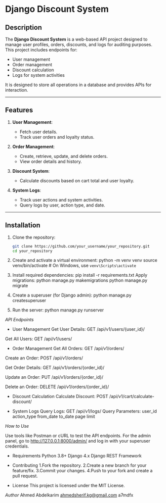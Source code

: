 # Django Discount System

## Description
The **Django Discount System** is a web-based API project designed to manage user profiles, orders, discounts, and logs for auditing purposes. This project includes endpoints for:
- User management
- Order management
- Discount calculation
- Logs for system activities

It is designed to store all operations in a database and provides APIs for interaction.

---

## Features
1. **User Management**:
   - Fetch user details.
   - Track user orders and loyalty status.

2. **Order Management**:
   - Create, retrieve, update, and delete orders.
   - View order details and history.

3. **Discount System**:
   - Calculate discounts based on cart total and user loyalty.

4. **System Logs**:
   - Track user actions and system activities.
   - Query logs by user, action type, and date.

---

## Installation

1. Clone the repository:
   ```bash
   git clone https://github.com/your_username/your_repository.git
   cd your_repository


2.  Create and activate a virtual environment:
python -m venv venv
source venv/bin/activate  # On Windows, use `venv\Scripts\activate`


3.  Install required dependencies:
pip install -r requirements.txt
Apply migrations:
python manage.py makemigrations
python manage.py migrate


4. Create a superuser (for Django admin):
python manage.py createsuperuser

5. Run the server:
python manage.py runserver



*API Endpoints*

* User Management
Get User Details:
GET /api/v1/users/{user_id}/

Get All Users:
GET /api/v1/users/

* Order Management
Get All Orders:
GET /api/v1/orders/

Create an Order:
POST /api/v1/orders/

Get Order Details:
GET /api/v1/orders/{order_id}/

Update an Order:
PUT /api/v1/orders/{order_id}/

Delete an Order:
DELETE /api/v1/orders/{order_id}/

* Discount Calculation
Calculate Discount:
POST /api/v1/cart/calculate-discount/

* System Logs
Query Logs:
GET /api/v1/logs/
Query Parameters:
user_id
action_type
from_date
to_date
page
limit


*How to Use*

Use tools like Postman or cURL to test the API endpoints.
For the admin panel, go to http://127.0.0.1:8000/admin/ and log in with your superuser credentials.

* Requirements
Python 3.8+
Django 4.x
Django REST Framework

* Contributing
1.Fork the repository.
2.Create a new branch for your feature/fix.
3.Commit your changes.
4.Push to your fork and create a pull request.

* License
This project is licensed under the MIT License.

*Author*
Ahmed Abdelkarim
ahmedsherif.kg@gmail.com
a7mdfx